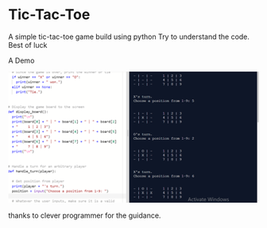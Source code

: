 # Tic-Tac-Toe
A simple tic-tac-toe game build using python
Try to understand the code.
Best of luck

A Demo

<img src="tic.png">

thanks to clever programmer for the guidance.
